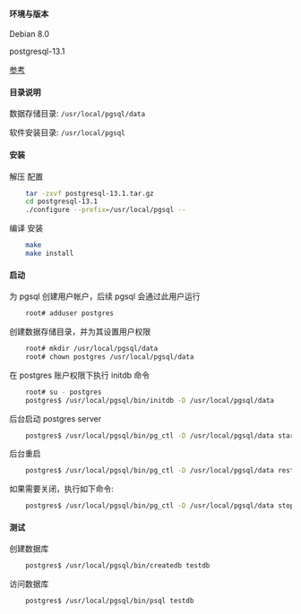 
#### 环境与版本

Debian 8.0

postgresql-13.1

[参考](INSTALL)


#### 目录说明

数据存储目录: `/usr/local/pgsql/data`

软件安装目录: `/usr/local/pgsql`


#### 安装

解压 配置
```sh
    tar -zxvf postgresql-13.1.tar.gz
    cd postgresql-13.1
    ./configure --prefix=/usr/local/pgsql --
```

编译 安装
```sh
    make
    make install
```


#### 启动

为 pgsql 创建用户帐户，后续 pgsql 会通过此用户运行
```sh
    root# adduser postgres
```

创建数据存储目录，并为其设置用户权限
```sh
    root# mkdir /usr/local/pgsql/data
    root# chown postgres /usr/local/pgsql/data
```

在 postgres 账户权限下执行 initdb 命令
```sh
    root# su - postgres
    postgres$ /usr/local/pgsql/bin/initdb -D /usr/local/pgsql/data
```

后台启动 postgres server
```sh
    postgres$ /usr/local/pgsql/bin/pg_ctl -D /usr/local/pgsql/data start
```

后台重启
```sh
    postgres$ /usr/local/pgsql/bin/pg_ctl -D /usr/local/pgsql/data restart
```

如果需要关闭，执行如下命令:
```sh
    postgres$ /usr/local/pgsql/bin/pg_ctl -D /usr/local/pgsql/data stop
```


#### 测试

创建数据库
```sh
    postgres$ /usr/local/pgsql/bin/createdb testdb
```

访问数据库
```sh
    postgres$ /usr/local/pgsql/bin/psql testdb
```

